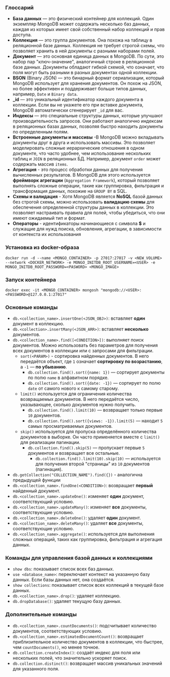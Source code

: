 
### Глоссарий
- **База данных** — это физический контейнер для коллекций. Один экземпляр MongoDB может содержать несколько баз данных, каждая из которых имеет свой собственный набор коллекций и прав доступа.
- **Коллекция** — это группа документов. Она похожа на таблицу в реляционной базе данных. Коллекция не требует строгой схемы, что позволяет хранить в ней документы с разными наборами полей.
- **Документ** — это основная единица данных в MongoDB. По сути, это набор пар "ключ-значение", аналогичный строке в реляционной базе данных. Документы обладают гибкой схемой, что означает, что поля могут быть разными в разных документах одной коллекции.
- **BSON** (Binary JSON) — это бинарный формат сериализации, который MongoDB использует для хранения документов. Он похож на JSON, но более эффективен и поддерживает больше типов данных, например, `Date` и `Binary data`.
- **\_id** — это уникальный идентификатор каждого документа в коллекции. Если вы не укажете его при вставке документа, MongoDB автоматически сгенерирует `_id` для вас.
- **Индексы** — это специальные структуры данных, которые улучшают производительность запросов. Они работают аналогично индексам в реляционных базах данных, позволяя быстро находить документы по определенным полям.
- **Встроенные документы и массивы** -В MongoDB можно вкладывать документы друг в друга и использовать массивы. Это позволяет моделировать сложные иерархические отношения в одном документе, что часто удобнее, чем использование нескольких таблиц и `JOIN` в реляционных БД. Например, документ `order` может содержать массив `items`.
- **Агрегация** - это процесс обработки данных для получения вычисленных результатов. В MongoDB для этого используется **фреймворк агрегации** (`Aggregation Framework`), который позволяет выполнять сложные операции, такие как группировка, фильтрация и трансформация данных, похожие на `GROUP BY` в SQL.
- **Схемы и валидация** - Хотя MongoDB является **NoSQL** базой данных без строгой схемы, можно использовать **валидацию схемы** для обеспечения определенной структуры данных в коллекции. Это позволяет настраивать правила для полей, чтобы убедиться, что они имеют ожидаемый тип и формат.
- **Операторы** - идентификаторы начинающиеся с символа **$** и служащие для нужд поиска, обновления, агрегации, в зависимости от контекста их использования

### Установка из  docker-образа 
`docker run -d --name <MONGO_CONTAINER> -p 27017:27017 -v <NEW_VOLUME> --network <DOCKER_NETWORK> -e MONGO_INITDB_ROOT_USERNAME=<USER> -e MONGO_INITDB_ROOT_PASSWORD=<PASWORD> <MONGO_IMAGE>`


### Запуск контейнера
`docker exec -it <MONGO_CONTAINER> mongosh "mongodb://<USER>:<PASSWORD>@127.0.0.1:27017"`



### **Основные команды**
- `db.<collection_name>.insertOne(<JSON_OBJ>)`: вставляет **один** документ в коллекцию.
- `db.<collection>.insertMany(<JSON_ARR>)`: вставляет **несколько** документов.
- `db.<collection_name>.find([<CONDITION>])`: выполняет поиск документов. Можно использовать без параметров для получения всех документов в коллекции или с запросами для фильтрации.
	- `sort(<PARAM>)` - сортировка найденных документов. В него передаётся объект, где `1` означает **сортировку по возрастанию**, а `-1` — **по убыванию**.
		-  `db.collection.find().sort({name: 1})` — сортирует документы по полю `name` в алфавитном порядке.
		- `db.collection.find().sort({date: -1})` — сортирует по полю `date` от самого нового к самому старому.
	- `limit()` используется для ограничения количества возвращаемых документов. В него передаётся число, указывающее, сколько документов нужно получить.
		- `db.collection.find().limit(10)` — возвращает только первые `10` документов.
		- `db.collection.find().sort({views: -1}).limit(5)` — находит `5` самых просматриваемых документов.
	- `skip()` используется для пропуска определённого количества документов в выборке. Он часто применяется вместе с `limit()` для реализации пагинации.
		- `db.collection.find().skip(5)` — пропускает первые `5` документов и возвращает все остальные.
			- `db.collection.find().limit(10).skip(10)` — используется для получения второй "страницы" из `10` документов (пагинация).
- `db.getCollection("COLLECTION_NAME").find({})` - аналогична предыдущей функции
- `db.<collection_name>.findOne(<CONDITION>)`: возвращает **первый** найденный документ.
- `db.<collection_name>.updateOne()`: изменяет **один** документ, соответствующий условию.
- `db.<collection_name>.updateMany()`: изменяет **все** документы, соответствующие условию.
- `db.<collection_name>.deleteOne()`: удаляет **один** документ.
- `db.<collection_name>.deleteMany()`: удаляет **все** документы, соответствующие условию.
- `db.<collection_name>.aggregate()`: используется для выполнения сложных операций, таких как группировка, фильтрация и агрегация данных.


### **Команды для управления базой данных и коллекциями**

- `show dbs`: показывает список всех баз данных.
- `use <database_name>`: переключает контекст на указанную базу данных. Если базы данных нет, она создаётся.
- `show collections`: показывает список всех коллекций в текущей базе данных.
- `db.<collection_name>.drop()`: удаляет коллекцию.
- `db.dropDatabase()`: удаляет текущую базу данных.

### **Дополнительные команды**
- `db.<collection_name>.countDocuments()`: подсчитывает количество документов, соответствующих условию.
- `db.<collection_name>.estimatedDocumentCount()`: возвращает приблизительное количество документов в коллекции, что быстрее, чем `countDocuments()`, но менее точное.
- `db.collection.createIndex()`: создаёт индекс для поля или нескольких полей, что значительно ускоряет поиск.
- `db.collection.distinct()`: возвращает массив уникальных значений для указанного поля.